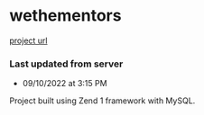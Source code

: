 # wethementors
[project url](https://www.wethementors.com)

### Last updated from server
- 09/10/2022 at 3:15 PM

Project built using Zend 1 framework with MySQL.
